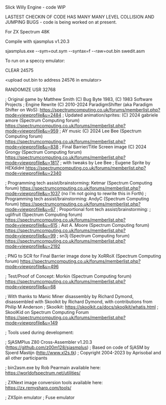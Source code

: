 Slick Willy Engine - code WIP

LASTEST CHECKIN OF CODE HAS MANY MANY LEVEL COLLISION AND JUMPING BUGS - code is being worked on at present.

For ZX Spectrum 48K

Compile with sjasmplus v1.20.3

sjasmplus.exe --sym=out.sym --syntax=f --raw=out.bin swedit.asm

To run on a speccy emulator:

CLEAR 24575

<upload out.bin to address 24576 in emulator>

RANDOMIZE USR 32768

; Original game by Matthew Smith (C) Bug Byte 1983, (C) 1983 Software Projects
; Engine Rewrite (C) 2010-2024 ParadigmShifter (aka Paradigm Shifter on WoS): https://spectrumcomputing.co.uk/forums/memberlist.php?mode=viewprofile&u=2484
; Updated animation/sprites: (C) 2024 gabriele amore (Spectrum Computing forum) https://spectrumcomputing.co.uk/forums/memberlist.php?mode=viewprofile&u=959
; AY music (C) 2024 Lee Bee (Spectrum Computing forum) https://spectrumcomputing.co.uk/forums/memberlist.php?mode=viewprofile&u=838
; Final Barrier/Title Screen image (C) 2024 Grongy (Spectrum Computing forum) https://spectrumcomputing.co.uk/forums/memberlist.php?mode=viewprofile&u=1817 
;	with tweaks by Lee Bee
; Eugene Sprite by HEXdidnt https://spectrumcomputing.co.uk/forums/memberlist.php?mode=viewprofile&u=2340

; Programming tech assist/brainstorming: Ketmar (Spectrum Computing forum) https://spectrumcomputing.co.uk/forums/memberlist.php?mode=viewprofile&u=1037 (no I'm not going to rewrite this in Forth) 
; Programming tech assist/brainstorming: AndyC (Spectrum Computing forum) https://spectrumcomputing.co.uk/forums/memberlist.php?mode=viewprofile&u=67
; Proportional font tech assist/brainstorming: 
;	uglifruit (Spectrum Computing forum) https://spectrumcomputing.co.uk/forums/memberlist.php?mode=viewprofile&u=615
;	Ast A. Moore (Spectrum Computing forum) https://spectrumcomputing.co.uk/forums/memberlist.php?mode=viewprofile&u=99
;	sn3j (Spectrum Computing forum) https://spectrumcomputing.co.uk/forums/memberlist.php?mode=viewprofile&u=2192

; PNG to SCR for Final Barrier image done by XoRRoX (Spectrum Computing forum) https://spectrumcomputing.co.uk/forums/memberlist.php?mode=viewprofile&u=496 

; Test/Proof of Concept: Morkin (Spectrum Computing forum) https://spectrumcomputing.co.uk/forums/memberlist.php?mode=viewprofile&u=68

; With thanks to Manic Miner disassembly by Richard Dymond, disassembled with Skoolkit by Richard Dymond, with contributions from Philip M Anderson
; Skoolkit: https://skoolkit.ca/docs/skoolkit/whatis.html
; SkoolKid on Spectrum Computing Forum https://spectrumcomputing.co.uk/forums/memberlist.php?mode=viewprofile&u=149

; Tools used during development:

; SjASMPlus Z80 Cross-Assembler v1.20.3 (https://github.com/z00m128/sjasmplus)
;	Based on code of SjASM by Sjoerd Mastijn (http://www.xl2s.tk)
;	Copyright 2004-2023 by Aprisobal and all other participants

; bin2asm.exe by Rob Pearmain available here: https://worldofspectrum.net/utilities/

; ZXNext image conversion tools available here: https://zx.remysharp.com/tools/

; ZXSpin emulator
; Fuse emulator
